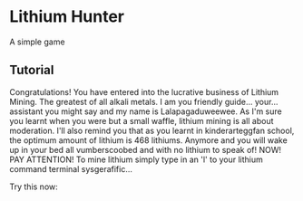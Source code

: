 Lithium Hunter
=============
A simple game

Tutorial
-------
Congratulations! You have entered into the lucrative business of Lithium Mining.
The greatest of all alkali metals.
I am you friendly guide... your... assistant you might say and
my name is Lalapagaduweewee.
As I'm sure you learnt when you were but a small waffle, lithium
mining is all about moderation.
I'll also remind you that as you learnt in kinderarteggfan school, the
optimum amount of lithium is 468 lithiums.
Anymore and you will wake up in your bed all vumberscoobed and with
no lithium to speak of!
NOW! PAY ATTENTION!
To mine lithium simply type in an 'l' to your lithium command
terminal sysgerafific...

Try this now:

